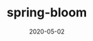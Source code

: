 ---
title:      spring-bloom
location:   somewhere in VA
date:       2020-05-02 
desc:       Not sure where I took this, but I like the colors.
---